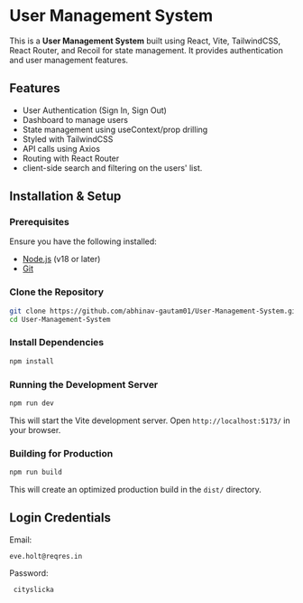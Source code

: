 



# User Management System

This is a **User Management System** built using React, Vite, TailwindCSS, React Router, and Recoil for state management. It provides authentication and user management features.

## Features
- User Authentication (Sign In, Sign Out)
- Dashboard to manage users
- State management using useContext/prop drilling
- Styled with TailwindCSS
- API calls using Axios
- Routing with React Router
- client-side search and filtering on the users' list.

## Installation & Setup

### Prerequisites
Ensure you have the following installed:
- [Node.js](https://nodejs.org/) (v18 or later)
- [Git](https://git-scm.com/)

### Clone the Repository
```sh
git clone https://github.com/abhinav-gautam01/User-Management-System.git
cd User-Management-System
```

### Install Dependencies
```sh
npm install
```

### Running the Development Server
```sh
npm run dev
```
This will start the Vite development server. Open `http://localhost:5173/` in your browser.

### Building for Production
```sh
npm run build
```
This will create an optimized production build in the `dist/` directory.


## Login Credentials
Email: 
```
eve.holt@reqres.in
```

Password:
```
 cityslicka
```




